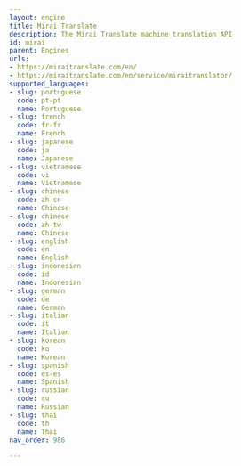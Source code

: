 ```yaml
---
layout: engine
title: Mirai Translate
description: The Mirai Translate machine translation API
id: mirai
parent: Engines
urls:
- https://miraitranslate.com/en/
- https://miraitranslate.com/en/service/miraitranslator/
supported_languages:
- slug: portuguese
  code: pt-pt
  name: Portuguese
- slug: french
  code: fr-fr
  name: French
- slug: japanese
  code: ja
  name: Japanese
- slug: vietnamese
  code: vi
  name: Vietnamese
- slug: chinese
  code: zh-cn
  name: Chinese
- slug: chinese
  code: zh-tw
  name: Chinese
- slug: english
  code: en
  name: English
- slug: indonesian
  code: id
  name: Indonesian
- slug: german
  code: de
  name: German
- slug: italian
  code: it
  name: Italian
- slug: korean
  code: ko
  name: Korean
- slug: spanish
  code: es-es
  name: Spanish
- slug: russian
  code: ru
  name: Russian
- slug: thai
  code: th
  name: Thai
nav_order: 986

---
```



